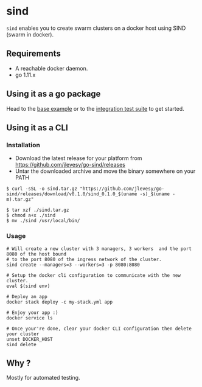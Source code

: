 # sind

`sind` enables you to create swarm clusters on a docker host using SIND (swarm in docker).

## Requirements

- A reachable docker daemon.
- go 1.11.x

## Using it as a go package

Head to the [base example](./example/base/main.go)  or to the [integration test suite](./integration/sind_test.go) to get started.

## Using it as a CLI

### Installation

* Download the latest release for your platform from https://github.com/jlevesy/go-sind/releases
* Untar the downloaded archive and move the binary somewhere on your PATH

```
$ curl -sSL -o sind.tar.gz "https://github.com/jlevesy/go-sind/releases/download/v0.1.0/sind_0.1.0_$(uname -s)_$(uname -m).tar.gz"

$ tar xzf ./sind.tar.gz
$ chmod a+x ./sind
$ mv ./sind /usr/local/bin/
```

### Usage

```
# Will create a new cluster with 3 managers, 3 workers  and the port 8080 of the host bound
# to the port 8080 of the ingress network of the cluster.
sind create --managers=3 --workers=3 -p 8080:8080

# Setup the docker cli configuration to communicate with the new cluster.
eval $(sind env)

# Deploy an app
docker stack deploy -c my-stack.yml app

# Enjoy your app :)
docker service ls

# Once your're done, clear your docker CLI configuration then delete your cluster
unset DOCKER_HOST
sind delete
```

## Why ?

Mostly for automated testing.
